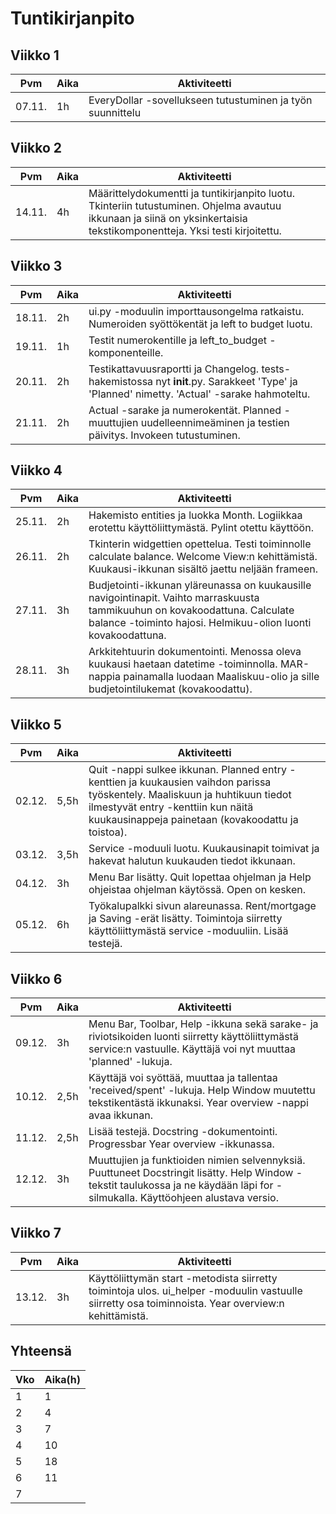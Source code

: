 # Tuntikirjanpito

## Viikko 1

 Pvm   | Aika | Aktiviteetti |
-------|------|--------------|
07.11. |  1h  | EveryDollar -sovellukseen tutustuminen ja työn suunnittelu |


## Viikko 2

 Pvm   | Aika | Aktiviteetti |
-------|------|--------------|
14.11. |  4h  | Määrittelydokumentti ja tuntikirjanpito luotu. Tkinteriin tutustuminen. Ohjelma avautuu ikkunaan ja siinä on yksinkertaisia tekstikomponentteja. Yksi testi kirjoitettu. |


## Viikko 3

 Pvm   | Aika | Aktiviteetti |
-------|------|--------------|
18.11. |  2h  | ui.py -moduulin importtausongelma ratkaistu. Numeroiden syöttökentät ja left to budget luotu. |
19.11. |  1h  | Testit numerokentille ja left_to_budget -komponenteille. |
20.11. |  2h  | Testikattavuusraportti ja Changelog. tests-hakemistossa nyt __init__.py. Sarakkeet 'Type' ja 'Planned' nimetty. 'Actual' -sarake hahmoteltu. |
21.11. |  2h  | Actual -sarake ja numerokentät. Planned -muuttujien uudelleennimeäminen ja testien päivitys. Invokeen tutustuminen. |


## Viikko 4

 Pvm   | Aika | Aktiviteetti |
-------|------|--------------|
25.11. |  2h  | Hakemisto entities ja luokka Month. Logiikkaa erotettu käyttöliittymästä. Pylint otettu käyttöön. |
26.11. |  2h  | Tkinterin widgettien opettelua. Testi toiminnolle calculate balance. Welcome View:n kehittämistä. Kuukausi-ikkunan sisältö jaettu neljään frameen. |
27.11. |  3h  | Budjetointi-ikkunan yläreunassa on kuukausille navigointinapit. Vaihto marraskuusta tammikuuhun on kovakoodattuna. Calculate balance -toiminto hajosi. Helmikuu-olion luonti kovakoodattuna. |
28.11. |  3h  | Arkkitehtuurin dokumentointi. Menossa oleva kuukausi haetaan datetime -toiminnolla. MAR-nappia painamalla luodaan Maaliskuu-olio ja sille budjetointilukemat (kovakoodattu). |


## Viikko 5

 Pvm   | Aika | Aktiviteetti |
-------|------|--------------|
02.12. | 5,5h | Quit -nappi sulkee ikkunan. Planned entry -kenttien ja kuukausien vaihdon parissa työskentely. Maaliskuun ja huhtikuun tiedot ilmestyvät entry -kenttiin kun näitä kuukausinappeja painetaan (kovakoodattu ja toistoa). |
03.12. | 3,5h | Service -moduuli luotu. Kuukausinapit toimivat ja hakevat halutun kuukauden tiedot ikkunaan. |
04.12. |  3h  | Menu Bar lisätty. Quit lopettaa ohjelman ja Help ohjeistaa ohjelman käytössä. Open on kesken. |
05.12. |  6h  | Työkalupalkki sivun alareunassa. Rent/mortgage ja Saving -erät lisätty. Toimintoja siirretty käyttöliittymästä service -moduuliin. Lisää testejä. |


## Viikko 6

 Pvm   | Aika | Aktiviteetti |
-------|------|--------------|
09.12. |  3h  | Menu Bar, Toolbar, Help -ikkuna sekä sarake- ja riviotsikoiden luonti siirretty käyttöliittymästä service:n vastuulle. Käyttäjä voi nyt muuttaa 'planned' -lukuja. |
10.12. | 2,5h | Käyttäjä voi syöttää, muuttaa ja tallentaa 'received/spent' -lukuja. Help Window muutettu tekstikentästä ikkunaksi. Year overview -nappi avaa ikkunan. |
11.12. | 2,5h | Lisää testejä. Docstring -dokumentointi. Progressbar Year overview -ikkunassa. |
12.12. |  3h  | Muuttujien ja funktioiden nimien selvennyksiä. Puuttuneet Docstringit lisätty. Help Window -tekstit taulukossa ja ne käydään läpi for -silmukalla. Käyttöohjeen alustava versio. |


## Viikko 7

 Pvm   | Aika | Aktiviteetti |
-------|------|--------------|
13.12. |  3h  | Käyttöliittymän start -metodista siirretty toimintoja ulos. ui_helper -moduulin vastuulle siirretty osa toiminnoista. Year overview:n kehittämistä. |


## Yhteensä
 Vko  | Aika(h) |
------|---------|
|  1  |     1   |
|  2  |     4   |
|  3  |     7   |
|  4  |    10   |
|  5  |    18   |
|  6  |    11   |
|  7  |         |
